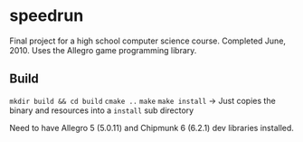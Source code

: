 # speedrun

Final project for a high school computer science course. Completed June, 2010. Uses the Allegro game programming library.

## Build
`mkdir build && cd build`
`cmake ..`
`make`
`make install` -> Just copies the binary and resources into a `install` sub directory

Need to have Allegro 5 (5.0.11) and Chipmunk 6 (6.2.1) dev libraries installed.

